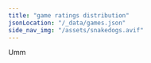```yaml
---
title: "game ratings distribution"
jsonLocation: "/_data/games.json"
side_nav_img: "/assets/snakedogs.avif"
---
```


Umm